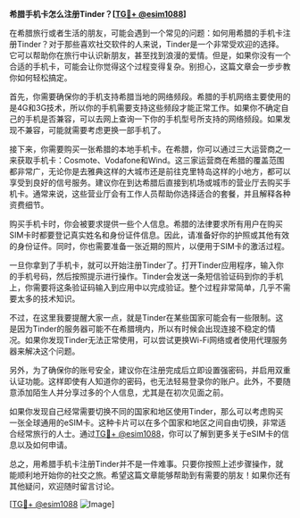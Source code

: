 **希腊手机卡怎么注册Tinder？[[TG💪+ @esim1088](https://t.me/s/esim1088)]**

在希腊旅行或者生活的朋友，可能会遇到一个常见的问题：如何用希腊的手机卡注册Tinder？对于那些喜欢社交软件的人来说，Tinder是一个非常受欢迎的选择。它可以帮助你在旅行中认识新朋友，甚至找到浪漫的爱情。但是，如果你没有一个合适的手机卡，可能会让你觉得这个过程变得复杂。别担心，这篇文章会一步步教你如何轻松搞定。

首先，你需要确保你的手机支持希腊当地的网络频段。希腊的手机网络主要使用的是4G和3G技术，所以你的手机需要支持这些频段才能正常工作。如果你不确定自己的手机是否兼容，可以去网上查询一下你的手机型号所支持的网络频段。如果发现不兼容，可能就需要考虑更换一部手机了。

接下来，你需要购买一张希腊的本地手机卡。在希腊，你可以通过三大运营商之一来获取手机卡：Cosmote、Vodafone和Wind。这三家运营商在希腊的覆盖范围都非常广，无论你是去雅典这样的大城市还是前往克里特岛这样的小地方，都可以享受到良好的信号服务。建议你在到达希腊后直接到机场或城市的营业厅去购买手机卡。通常来说，这些营业厅会有工作人员帮助你选择适合的套餐，并且解释各种资费细节。

购买手机卡时，你会被要求提供一些个人信息。希腊的法律要求所有用户在购买SIM卡时都要登记真实姓名和身份证件信息。因此，请准备好你的护照或其他有效的身份证件。同时，你也需要准备一张近期的照片，以便用于SIM卡的激活过程。

一旦你拿到了手机卡，就可以开始注册Tinder了。打开Tinder应用程序，输入你的手机号码，然后按照提示进行操作。Tinder会发送一条短信验证码到你的手机上，你需要将这条验证码输入到应用中以完成验证。整个过程非常简单，几乎不需要太多的技术知识。

不过，在这里我要提醒大家一点，就是Tinder在某些国家可能会有一些限制。这是因为Tinder的服务器可能不在希腊境内，所以有时候会出现连接不稳定的情况。如果你发现Tinder无法正常使用，可以尝试更换Wi-Fi网络或者使用代理服务器来解决这个问题。

另外，为了确保你的账号安全，建议你在注册完成后立即设置强密码，并启用双重认证功能。这样即使有人知道你的密码，也无法轻易登录你的账户。此外，不要随意添加陌生人并分享过多的个人信息，尤其是在初次见面之前。

如果你发现自己经常需要切换不同的国家和地区使用Tinder，那么可以考虑购买一张全球通用的eSIM卡。这种卡片可以在多个国家和地区之间自由切换，非常适合经常旅行的人士。通过[TG💪+ @esim1088](https://t.me/s/esim1088)，你可以了解到更多关于eSIM卡的信息以及如何申请。

总之，用希腊手机卡注册Tinder并不是一件难事。只要你按照上述步骤操作，就能顺利地开始你的社交之旅。希望这篇文章能够帮助到有需要的朋友！如果你还有其他疑问，欢迎随时留言讨论。

[[TG💪+ @esim1088](https://t.me/s/esim1088) ![Image](https://i.postimg.cc/4NQfJmqS/Snipaste-2025-05-13-00-14-12.png)]